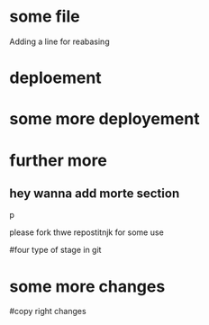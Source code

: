 # some file
Adding a line for reabasing


# deploement

# some more deployement


# further more


## hey wanna add morte section
p

please fork thwe repostitnjk for some use

#four type of stage in git


# some more changes

#copy right changes